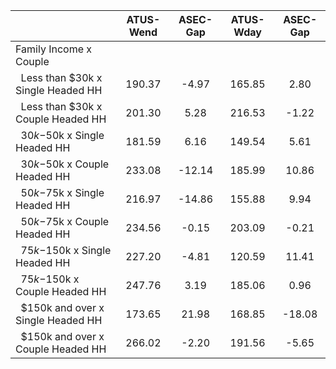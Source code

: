 
|                      |    ATUS-Wend |     ASEC-Gap |    ATUS-Wday |     ASEC-Gap |
| -------------------- | :----------: | :----------: | :----------: | :----------: |
| Family Income x Couple |              |              |              |              |
| &nbsp;&nbsp;Less than $30k x Single Headed HH |       190.37 |        -4.97 |       165.85 |         2.80 |
| &nbsp;&nbsp;Less than $30k x Couple Headed HH |       201.30 |         5.28 |       216.53 |        -1.22 |
| &nbsp;&nbsp;$30k-$50k x Single Headed HH |       181.59 |         6.16 |       149.54 |         5.61 |
| &nbsp;&nbsp;$30k-$50k x Couple Headed HH |       233.08 |       -12.14 |       185.99 |        10.86 |
| &nbsp;&nbsp;$50k-$75k x Single Headed HH |       216.97 |       -14.86 |       155.88 |         9.94 |
| &nbsp;&nbsp;$50k-$75k x Couple Headed HH |       234.56 |        -0.15 |       203.09 |        -0.21 |
| &nbsp;&nbsp;$75k-$150k x Single Headed HH |       227.20 |        -4.81 |       120.59 |        11.41 |
| &nbsp;&nbsp;$75k-$150k x Couple Headed HH |       247.76 |         3.19 |       185.06 |         0.96 |
| &nbsp;&nbsp;$150k and over x Single Headed HH |       173.65 |        21.98 |       168.85 |       -18.08 |
| &nbsp;&nbsp;$150k and over x Couple Headed HH |       266.02 |        -2.20 |       191.56 |        -5.65 |

